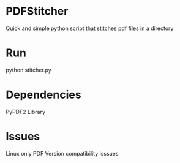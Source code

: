# PDFStitcher
Quick and simple python script that stitches pdf files in a directory

# Run
python stitcher.py

# Dependencies
PyPDF2 Library

# Issues
Linux only
PDF Version compatibility isssues
